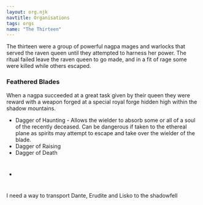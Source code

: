 ```yaml
---
layout: org.njk
navtitle: Organisations
tags: orgs
name: "The Thirteen"
---
```

The thirteen were a group of powerful nagpa mages and warlocks that served the raven queen until they attempted to harness her power. The ritual failed leave the raven queen to go made, and in a fit of rage some were killed while others escaped.




### Feathered Blades 
When a nagpa succeeded at a great task given by their queen they were reward with a weapon forged at a special royal forge hidden high within the shadow mountains.

- Dagger of Haunting - Allows the wielder to absorb some or all of a soul of the recently deceased. Can be dangerous if taken to the ethereal plane as spirits may attempt to escape and take over the wielder of the blade.
- Dagger of Raising
- Dagger of Death
- #


I need a way to transport Dante, Erudite and Lisko to the shadowfell